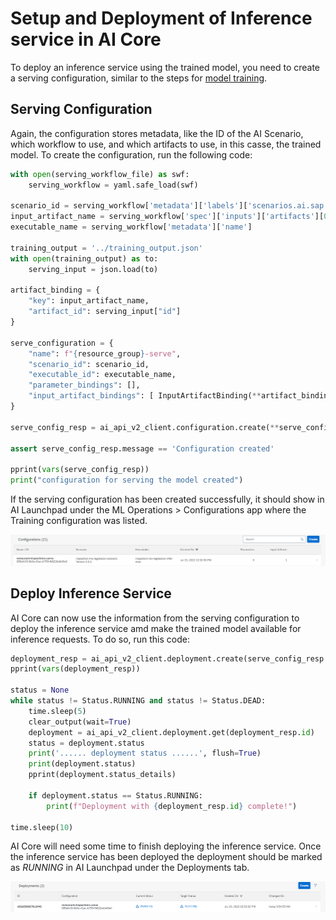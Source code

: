 # Setup and Deployment of Inference service in AI Core

To deploy an inference service using the trained model, you need to create a serving configuration, similar to
the steps for [model training](./setup-execution-training.md).

## Serving Configuration

Again, the configuration stores metadata, like the ID of the AI Scenario, which workflow
to use, and which artifacts to use, 
in this casse, the trained model. To create the configuration, run the following code:

```python
with open(serving_workflow_file) as swf:
    serving_workflow = yaml.safe_load(swf)

scenario_id = serving_workflow['metadata']['labels']['scenarios.ai.sap.com/id']
input_artifact_name = serving_workflow['spec']['inputs']['artifacts'][0]['name']
executable_name = serving_workflow['metadata']['name']

training_output = '../training_output.json'
with open(training_output) as to:
    serving_input = json.load(to)

artifact_binding = {
    "key": input_artifact_name,
    "artifact_id": serving_input["id"]
}

serve_configuration = {
    "name": f"{resource_group}-serve",
    "scenario_id": scenario_id,
    "executable_id": executable_name,
    "parameter_bindings": [],
    "input_artifact_bindings": [ InputArtifactBinding(**artifact_binding) ]
}

serve_config_resp = ai_api_v2_client.configuration.create(**serve_configuration)

assert serve_config_resp.message == 'Configuration created'

pprint(vars(serve_config_resp))
print("configuration for serving the model created")
```

If the serving configuration has been created successfully, it should show
in AI Launchpad under the ML Operations > Configurations app where the
Training configuration was listed.

![Serving configuration](resources/config-serve.png)

## Deploy Inference Service

AI Core can now use the information from the serving configuration to deploy the
inference service amd make the trained model available for inference requests. To do so,
run this code:

```python
deployment_resp = ai_api_v2_client.deployment.create(serve_config_resp.id)
pprint(vars(deployment_resp))

status = None
while status != Status.RUNNING and status != Status.DEAD:
    time.sleep(5)
    clear_output(wait=True)
    deployment = ai_api_v2_client.deployment.get(deployment_resp.id)
    status = deployment.status
    print('...... deployment status ......', flush=True)
    print(deployment.status)
    pprint(deployment.status_details)

    if deployment.status == Status.RUNNING:
        print(f"Deployment with {deployment_resp.id} complete!")

time.sleep(10)
```

AI Core will need some time to finish deploying the inference service. Once
the inference service has been deployed the deployment should be marked as *RUNNING* in AI
Launchpad under the Deployments tab.

![Deployment running](resources/deployment-running.png)